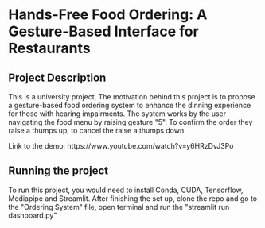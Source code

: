 <h1>Hands-Free Food Ordering: A Gesture-Based Interface for Restaurants</h1>

<h2>Project Description</h2>

<p>This is a university project. The motivation behind this project is to 
propose a gesture-based food ordering system to enhance the dinning experience for those with hearing impairments. The system works by the user navigating the food menu by raising gesture "5". To confirm
the order they raise a thumps up, to cancel the raise a thumps down.</p>
<p>
  Link to the demo: https://www.youtube.com/watch?v=y6HRzDvJ3Po
</p>

<h2>Running the project</h2>
<p>
To run this project, you would need to install Conda, CUDA, Tensorflow, Mediapipe and Streamlit. After finishing the set up, clone the repo and go to the "Ordering System" file, open terminal and run the "streamlit run dashboard.py" 
</p>

